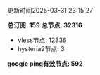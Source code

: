 更新时间2025-03-31 23:15:27

**总订阅: 159**
**总节点: 32316**
- vless节点: 12336
- hysteria2节点: 3

**google ping有效节点: 592**
